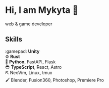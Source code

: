 Hi, I am Mykyta :wave:
=========================
web & game developer

Skills
-----
:gamepad:        **Unity**  
:gear:           **Rust**  
:snake:          **Python**, FastAPI, Flask  
:sunglasses:     **TypeScript**, React, Astro  
:pick:           NeoVim, Linux, tmux  
:paintbrush:     Blender, Fusion360, Photoshop, Premiere Pro  
